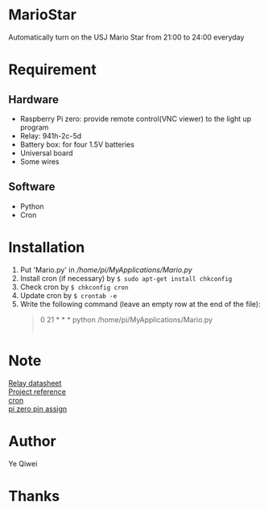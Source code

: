 # MarioStar
Automatically turn on the USJ Mario Star from 21:00 to 24:00 everyday

# Requirement
## Hardware
* Raspberry Pi zero: provide remote control(VNC viewer) to the light up program
* Relay: 941h-2c-5d
* Battery box: for four 1.5V batteries
* Universal board
* Some wires
## Software
* Python
* Cron

# Installation
1. Put 'Mario.py' in */home/pi/MyApplications/Mario.py*
2. Install cron (if necessary) by `$ sudo apt-get install chkconfig`
3. Check cron by `$ chkconfig cron`
4. Update cron by `$ crontab -e`
5. Write the following command (leave an empty row at the end of the file): 
    > 0 21 * * * python /home/pi/MyApplications/Mario.py  
    > <br>

# Note
[Relay datasheet](https://akizukidenshi.com/download/ds/hsinda/941H-2C-5D.pdf)<br>
[Project reference](https://inakita-monolab.com/iot-200531/#toc4)<br>
[cron](https://www.raspberrypirulo.net/entry/cron)<br>
[pi zero pin assign](https://www.ekit-tech.com/?p=1069)<br>

# Author
Ye Qiwei

# Thanks
